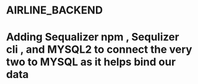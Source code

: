 # AIRLINE_BACKEND
# Adding Sequalizer npm , Sequlizer cli , and MYSQL2 to connect the very two to MYSQL as it helps bind our data 